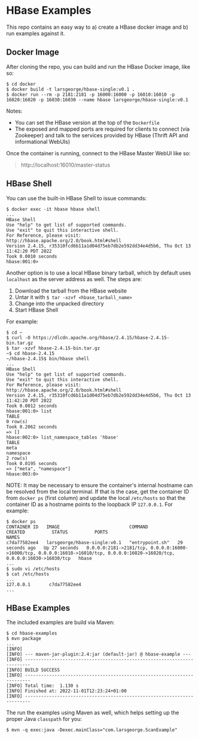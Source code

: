 # HBase Examples

This repo contains an easy way to a) create a HBase docker image and b) run examples against it.

## Docker Image

After cloning the repo, you can build and run the HBase Docker image, like so:

```
$ cd docker
$ docker build -t larsgeorge/hbase-single:v0.1 .
$ docker run --rm -p 2181:2181 -p 16000:16000 -p 16010:16010 -p 16020:16020 -p 16030:16030 --name hbase larsgeorge/hbase-single:v0.1
```

Notes:
- You can set the HBase version at the top of the `Dockerfile`
- The exposed and mapped ports are required for clients to connect (via Zookeeper) and talk to the services provided by HBase (Thrift API and informational WebUIs)

Once the container is running, connect to the HBase Master WebUI like so:

> http://localhost:16010/master-status

## HBase Shell

You can use the built-in HBase Shell to issue commands:

```
$ docker exec -it hbase hbase shell
...
HBase Shell
Use "help" to get list of supported commands.
Use "exit" to quit this interactive shell.
For Reference, please visit: http://hbase.apache.org/2.0/book.html#shell
Version 2.4.15, r35310fcd6b11a1d04d75eb7db2e592dd34e4d5b6, Thu Oct 13 11:42:20 PDT 2022
Took 0.0010 seconds
hbase:001:0>
```

Another option is to use a local HBase binary tarball, which by default uses `localhost` as the server address as well.
The steps are:

1. Download the tarball from the HBase website
2. Untar it with `$ tar -xzvf <hbase_tarball_name>`
3. Change into the unpacked directory
4. Start HBase Shell

For example:

```
$ cd ~
$ curl -O https://dlcdn.apache.org/hbase/2.4.15/hbase-2.4.15-bin.tar.gz
$ tar -xzvf hbase-2.4.15-bin.tar.gz
~$ cd hbase-2.4.15
~/hbase-2.4.15$ bin/hbase shell
...
HBase Shell
Use "help" to get list of supported commands.
Use "exit" to quit this interactive shell.
For Reference, please visit: http://hbase.apache.org/2.0/book.html#shell
Version 2.4.15, r35310fcd6b11a1d04d75eb7db2e592dd34e4d5b6, Thu Oct 13 11:42:20 PDT 2022
Took 0.0012 seconds
hbase:001:0> list
TABLE
0 row(s)
Took 0.2062 seconds
=> []
hbase:002:0> list_namespace_tables 'hbase'
TABLE
meta
namespace
2 row(s)
Took 0.0195 seconds
=> ["meta", "namespace"]
hbase:003:0>
```

NOTE: It may be necessary to ensure the container's internal hostname can be resolved from the local terminal.
If that is the case, get the container ID from `docker ps` (first column) and update the local `/etc/hosts` so that the container ID as a hostname points to the loopback IP `127.0.0.1`.
For example:

```
$ docker ps
CONTAINER ID   IMAGE                          COMMAND           CREATED          STATUS          PORTS                                                                                                                            NAMES
c7da77582ee4   larsgeorge/hbase-single:v0.1   "entrypoint.sh"   29 seconds ago   Up 27 seconds   0.0.0.0:2181->2181/tcp, 0.0.0.0:16000->16000/tcp, 0.0.0.0:16010->16010/tcp, 0.0.0.0:16020->16020/tcp, 0.0.0.0:16030->16030/tcp   hbase
...
$ sudo vi /etc/hosts
$ cat /etc/hosts
...
127.0.0.1       c7da77582ee4
...
```

## HBase Examples

The included examples are build via Maven:

```
$ cd hbase-examples
$ mvn package
...
[INFO]
[INFO] --- maven-jar-plugin:2.4:jar (default-jar) @ hbase-example ---
[INFO] ------------------------------------------------------------------------
[INFO] BUILD SUCCESS
[INFO] ------------------------------------------------------------------------
[INFO] Total time:  1.130 s
[INFO] Finished at: 2022-11-01T12:23:24+01:00
[INFO] ------------------------------------------------------------------------
```

The run the examples using Maven as well, which helps setting up the proper Java `classpath` for you:

```
$ mvn -q exec:java -Dexec.mainClass="com.larsgeorge.ScanExample"
```